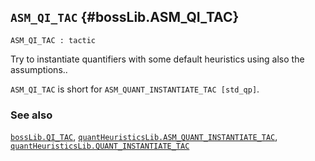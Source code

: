 ## `ASM_QI_TAC` {#bossLib.ASM_QI_TAC}


```
ASM_QI_TAC : tactic
```



Try to instantiate quantifiers with some default heuristics using also the assumptions..


`ASM_QI_TAC` is short for `ASM_QUANT_INSTANTIATE_TAC [std_qp]`.

### See also

[`bossLib.QI_TAC`](#bossLib.QI_TAC), [`quantHeuristicsLib.ASM_QUANT_INSTANTIATE_TAC`](#quantHeuristicsLib.ASM_QUANT_INSTANTIATE_TAC), [`quantHeuristicsLib.QUANT_INSTANTIATE_TAC`](#quantHeuristicsLib.QUANT_INSTANTIATE_TAC)

